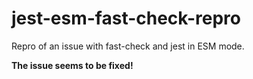 # jest-esm-fast-check-repro

Repro of an issue with fast-check and jest in ESM mode.

**The issue seems to be fixed!**

